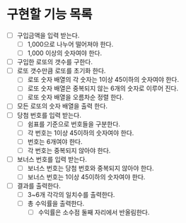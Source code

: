 # 구현할 기능 목록

- [ ] 구입금액을 입력 받는다.
  - [ ] 1,000으로 나누어 떨어져야 한다.
  - [ ] 1,000 이상의 숫자여야 한다.
- [ ] 구입한 로또의 갯수를 구한다.
- [ ] 로또 갯수만큼 로또를 초기화 한다.
  - [ ] 로또 숫자 배열의 각 숫자는 1이상 45이하의 숫자여야 한다.
  - [ ] 로또 숫자 배열은 중복되지 않는 6개의 숫자로 이루어 진다.
  - [ ] 로또 숫자 배열을 오름차순 정렬 한다.
- [ ] 모든 로또의 숫자 배열을 출력 한다.
- [ ] 당첨 번호를 입력 받는다.
  - [ ] 쉼표를 기준으로 번호들을 구분한다.
  - [ ] 각 번호는 1이상 45이하의 숫자여야 한다.
  - [ ] 번호는 6개여야 한다.
  - [ ] 각 번호는 중복되지 않아야 한다.
- [ ] 보너스 번호를 입력 받는다.
  - [ ] 보너스 번호는 당첨 번호와 중복되지 않아야 한다.
  - [ ] 보너스 번호는 1이상 45이하의 숫자여야 한다.
- [ ] 결과를 출력한다.
  - [ ] 3~6개 각각의 일치수를 출력한다.
  - [ ] 총 수익률을 출력한다.
    - [ ] 수익률은 소수점 둘째 자리에서 반올림한다.
